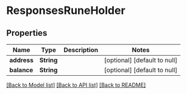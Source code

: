# ResponsesRuneHolder

## Properties
Name | Type | Description | Notes
------------ | ------------- | ------------- | -------------
**address** | **String** |  | [optional] [default to null]
**balance** | **String** |  | [optional] [default to null]

[[Back to Model list]](../README.md#documentation-for-models) [[Back to API list]](../README.md#documentation-for-api-endpoints) [[Back to README]](../README.md)


